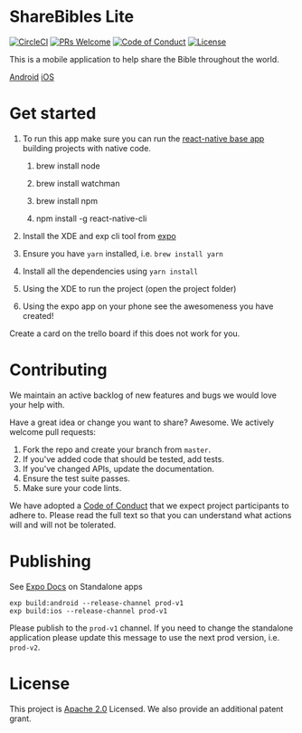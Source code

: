 # ShareBibles Lite

[![CircleCI](https://circleci.com/gh/smaclell/sharebibles-lite.svg?style=svg)](https://circleci.com/gh/smaclell/sharebibles-lite)
[![PRs Welcome](https://img.shields.io/badge/PRs-welcome-brightgreen.svg?style=flat-square)](http://makeapullrequest.com)
[![Code of Conduct](https://img.shields.io/badge/code%20of-conduct-ff69b4.svg?style=flat-square)](https://github.com/smaclell/sharebibles-lite/blob/master/CODE_OF_CONDUCT.md)
[![License](https://img.shields.io/badge/License-Apache%202.0-blue.svg)](https://opensource.org/licenses/Apache-2.0)

This is a mobile application to help share the Bible throughout the world.

[Android](https://play.google.com/store/apps/details?id=com.faithtech.sharebibles_lite)
[iOS](https://itunes.apple.com/us/app/share-bibles-lite/id1375368792?ls=1&mt=8)

# Get started

1. To run this app make sure you can run the [react-native base app](https://facebook.github.io/react-native/docs/getting-started.html) building projects with native code.

    1. brew install node

    2. brew install watchman

    3. brew install npm

    4. npm install -g react-native-cli

2. Install the XDE and exp cli tool from [expo](https://docs.expo.io/versions/latest/introduction/installation.html)

3. Ensure you have `yarn` installed, i.e. `brew install yarn`

4. Install all the dependencies using `yarn install`

5. Using the XDE to run the project (open the project folder)

6. Using the expo app on your phone see the awesomeness you have created!

Create a card on the trello board if this does not work for you.

# Contributing

We maintain an active backlog of new features and bugs we would love your help with.

Have a great idea or change you want to share? Awesome. We actively welcome pull requests:

1. Fork the repo and create your branch from `master`.
2. If you've added code that should be tested, add tests.
3. If you've changed APIs, update the documentation.
4. Ensure the test suite passes.
5. Make sure your code lints.

We have adopted a [Code of Conduct]((https://github.com/smaclell/sharebibles-lite/blob/master/CODE_OF_CONDUCT.md)) that we expect project participants to adhere to. Please read the full text so that you can understand what actions will and will not be tolerated.

# Publishing

See [Expo Docs](https://docs.expo.io/versions/v26.0.0/guides/building-standalone-apps.html) on Standalone apps

```
exp build:android --release-channel prod-v1
exp build:ios --release-channel prod-v1
```

Please publish to the `prod-v1` channel. If you need to change the standalone application please update this message to use the next prod version, i.e. `prod-v2`.

# License

This project is [Apache 2.0](https://github.com/smaclell/sharebibles-lite/blob/master/LICENSE.md) Licensed. We also provide an additional patent grant.
